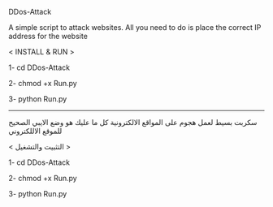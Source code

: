 DDos-Attack

A simple script to attack websites. All you need to do is place the correct IP address for the website

< INSTALL & RUN >

1- cd DDos-Attack 

2- chmod +x Run.py 

3- python Run.py 


-------------------------------------------------------------------------------------------------------
سكربت بسيط لعمل هجوم على المواقع الالكترونية كل ما عليك هو وضع الايبي الصحيح للموقع الاللكتروني
 
< التثبيت والتشغيل >
 
1- cd DDos-Attack 

2- chmod +x Run.py 

3- python Run.py 


